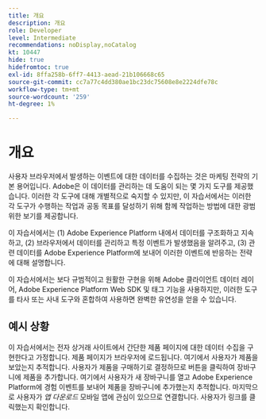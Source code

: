 ```yaml
---
title: 개요
description: 개요
role: Developer
level: Intermediate
recommendations: noDisplay,noCatalog
kt: 10447
hide: true
hidefromtoc: true
exl-id: 8ffa258b-6ff7-4413-aead-21b106668c65
source-git-commit: cc7a77c4dd380ae1bc23dc75608e8e2224dfe78c
workflow-type: tm+mt
source-wordcount: '259'
ht-degree: 1%

---
```


# 개요

사용자 브라우저에서 발생하는 이벤트에 대한 데이터를 수집하는 것은 마케팅 전략의 기본 용어입니다. Adobe은 이 데이터를 관리하는 데 도움이 되는 몇 가지 도구를 제공했습니다. 이러한 각 도구에 대해 개별적으로 숙지할 수 있지만, 이 자습서에서는 이러한 각 도구가 수행하는 작업과 공동 목표를 달성하기 위해 함께 작업하는 방법에 대한 광범위한 보기를 제공합니다.

이 자습서에서는 (1) Adobe Experience Platform 내에서 데이터를 구조화하고 지속하고, (2) 브라우저에서 데이터를 관리하고 특정 이벤트가 발생했음을 알려주고, (3) 관련 데이터를 Adobe Experience Platform에 보내어 이러한 이벤트에 반응하는 전략에 대해 설명합니다.

이 자습서에서는 보다 규범적이고 원활한 구현을 위해 Adobe 클라이언트 데이터 레이어, Adobe Experience Platform Web SDK 및 태그 기능을 사용하지만, 이러한 도구를 타사 또는 사내 도구와 혼합하여 사용하면 완벽한 유연성을 얻을 수 있습니다.

## 예시 상황

이 자습서에서는 전자 상거래 사이트에서 간단한 제품 페이지에 대한 데이터 수집을 구현한다고 가정합니다. 제품 페이지가 브라우저에 로드됩니다. 여기에서 사용자가 제품을 보았는지 추적합니다. 사용자가 제품을 구매하기로 결정하므로 버튼을 클릭하여 장바구니에 제품을 추가합니다. 여기에서 사용자가 새 장바구니를 열고 Adobe Experience Platform에 경험 이벤트를 보내어 제품을 장바구니에 추가했는지 추적합니다. 마지막으로 사용자가 _앱 다운로드_ 모바일 앱에 관심이 있으므로 연결합니다. 사용자가 링크를 클릭했는지 확인합니다.
